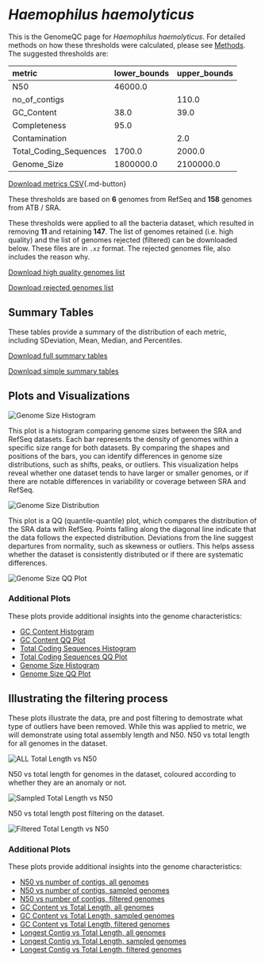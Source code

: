 # *Haemophilus haemolyticus*

This is the GenomeQC page for *Haemophilus haemolyticus*. For detailed methods on how these thresholds were calculated, please see [Methods](../../methods.md).
The suggested thresholds are: 

| metric                 | lower_bounds   | upper_bounds   |
|:-----------------------|:---------------|:---------------|
| N50                    | 46000.0        |                |
| no_of_contigs          |                | 110.0          |
| GC_Content             | 38.0           | 39.0           |
| Completeness           | 95.0           |                |
| Contamination          |                | 2.0            |
| Total_Coding_Sequences | 1700.0         | 2000.0         |
| Genome_Size            | 1800000.0      | 2100000.0      |

[Download metrics CSV](Haemophilus_haemolyticus_metrics.csv){.md-button}


These thresholds are based on **6** genomes from RefSeq and **158** genomes from ATB / SRA.

These thresholds were applied to all the bacteria dataset, which resulted in removing **11** and retaining **147**.
The list of genomes retained (i.e. high quality) and the list of genomes rejected (filtered) can be downloaded below. These files are in `.xz` format. The rejected genomes file, also includes the reason why.

[Download high quality genomes list](Haemophilus_haemolyticus_high_quality_genomes.csv.xz)


[Download rejected genomes list](Haemophilus_haemolyticus_filtered_out_genomes.csv.xz)



## Summary Tables
These tables provide a summary of the distribution of each metric, including SDeviation, Mean, Median, and Percentiles.

[Download full summary tables](summary.csv)

[Download simple summary tables](selected_summary.csv)

## Plots and Visualizations

![Genome Size Histogram](Genome_Size_refseq_histogram_kde.png)

This plot is a histogram comparing genome sizes between the SRA and RefSeq datasets. Each bar represents the density of genomes within a specific size range for both datasets. By comparing the shapes and positions of the bars, you can identify differences in genome size distributions, such as shifts, peaks, or outliers. This visualization helps reveal whether one dataset tends to have larger or smaller genomes, or if there are notable differences in variability or coverage between SRA and RefSeq.

![Genome Size Distribution](Genome_Size_refseq_histogram_kde.png)

This plot is a QQ (quantile-quantile) plot, which compares the distribution of the SRA data with RefSeq. Points falling along the diagonal line indicate that the data follows the expected distribution. Deviations from the line suggest departures from normality, such as skewness or outliers. This helps assess whether the dataset is consistently distributed or if there are systematic differences.

![Genome Size QQ Plot](Genome_Size_refseq_qqplot.png)

### Additional Plots

These plots provide additional insights into the genome characteristics:

- [GC Content Histogram](GC_Content_refseq_histogram_kde.png)
- [GC Content QQ Plot](GC_Content_refseq_qqplot.png)
- [Total Coding Sequences Histogram](Total_Coding_Sequences_refseq_histogram_kde.png)
- [Total Coding Sequences QQ Plot](Total_Coding_Sequences_refseq_qqplot.png)
- [Genome Size Histogram](Genome_Size_refseq_histogram_kde.png)
- [Genome Size QQ Plot](Genome_Size_refseq_qqplot.png)
## Illustrating the filtering process
These plots illustrate the data, pre and post filtering to demostrate what type of outliers have been removed. While this was applied to metric, we will demonstrate using total assembly length and N50.
N50 vs total length for all genomes in the dataset.

![ALL Total Length vs N50](Haemophilus_haemolyticus_all_total_length_N50.png)

N50 vs total length for genomes in the dataset, coloured according to whether they are an anomaly or not.

![Sampled Total Length vs N50](Haemophilus_haemolyticus_sample_total_length_N50.png)

N50 vs total length post filtering on the dataset.

![Filtered Total Length vs N50](Haemophilus_haemolyticus_filt_total_length_N50.png)

### Additional Plots

These plots provide additional insights into the genome characteristics:

- [N50 vs number of contigs, all genomes](Haemophilus_haemolyticus_all_N50_number.png)
- [N50 vs number of contigs, sampled genomes](Haemophilus_haemolyticus_sample_N50_number.png)
- [N50 vs number of contigs, filtered genomes](Haemophilus_haemolyticus_filt_N50_number.png)
- [GC Content vs Total Length, all genomes](Haemophilus_haemolyticus_all_total_length_GC_Content.png)
- [GC Content vs Total Length, sampled genomes](Haemophilus_haemolyticus_sample_total_length_GC_Content.png)
- [GC Content vs Total Length, filtered genomes](Haemophilus_haemolyticus_filt_total_length_GC_Content.png)
- [Longest Contig vs Total Length, all genomes](Haemophilus_haemolyticus_all_total_length_longest.png)
- [Longest Contig vs Total Length, sampled genomes](Haemophilus_haemolyticus_sample_total_length_longest.png)
- [Longest Contig vs Total Length, filtered genomes](Haemophilus_haemolyticus_filt_total_length_longest.png)
